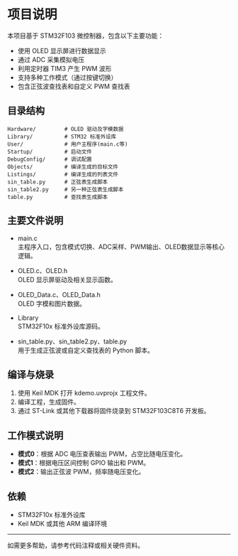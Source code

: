 # 项目说明

本项目基于 STM32F103 微控制器，包含以下主要功能：

- 使用 OLED 显示屏进行数据显示
- 通过 ADC 采集模拟电压
- 利用定时器 TIM3 产生 PWM 波形
- 支持多种工作模式（通过按键切换）
- 包含正弦波查找表和自定义 PWM 查找表

## 目录结构

```
Hardware/         # OLED 驱动及字模数据
Library/          # STM32 标准外设库
User/             # 用户主程序(main.c等)
Startup/          # 启动文件
DebugConfig/      # 调试配置
Objects/          # 编译生成的目标文件
Listings/         # 编译生成的列表文件
sin_table.py      # 正弦表生成脚本
sin_table2.py     # 另一种正弦表生成脚本
table.py          # 查找表生成脚本
```

## 主要文件说明

- main.c  
  主程序入口，包含模式切换、ADC采样、PWM输出、OLED数据显示等核心逻辑。

- OLED.c、OLED.h  
  OLED 显示屏驱动及相关显示函数。

- OLED_Data.c、OLED_Data.h  
  OLED 字模和图片数据。

- Library  
  STM32F10x 标准外设库源码。

- sin_table.py、sin_table2.py、table.py  
  用于生成正弦波或自定义查找表的 Python 脚本。

## 编译与烧录

1. 使用 Keil MDK 打开 kdemo.uvprojx 工程文件。
2. 编译工程，生成固件。
3. 通过 ST-Link 或其他下载器将固件烧录到 STM32F103C8T6 开发板。

## 工作模式说明

- **模式0**：根据 ADC 电压查表输出 PWM，占空比随电压变化。
- **模式1**：根据电压区间控制 GPIO 输出和 PWM。
- **模式2**：输出正弦波 PWM，频率随电压变化。

## 依赖

- STM32F10x 标准外设库
- Keil MDK 或其他 ARM 编译环境

---

如需更多帮助，请参考代码注释或相关硬件资料。
